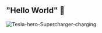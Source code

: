 ## "Hello World" 👋
![Tesla-hero-Supercharger-charging](https://user-images.githubusercontent.com/46397985/155853791-bec2a749-9fcd-470f-b4fb-f02bb7b09711.jpg)





